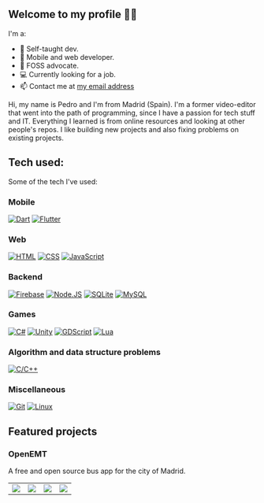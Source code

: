 ## Welcome to my profile 👋🏻
I'm a:
- 📖 Self-taught dev.
- 🌱 Mobile and web developer.
- 👾 FOSS advocate.
- 💻 Currently looking for a job.
- 📫 Contact me at [my email address](mailto:pedro_eisman@hotmail.com)

Hi, my name is Pedro and I'm from Madrid (Spain).
I'm a former video-editor that went into the path of programming, since I have a passion for tech stuff and IT. Everything I learned is from online resources and looking at other people's repos.
I like building new projects and also fixing problems on existing projects.

## Tech used:
Some of the tech I've used:

### Mobile
[![Dart](https://img.shields.io/badge/Dart-0083ff?style=for-the-badge&logo=dart&logoColor=white&labelColor=101010)](#)
[![Flutter](https://img.shields.io/badge/Flutter-00b2ff?style=for-the-badge&logo=flutter&logoColor=white&labelColor=101010)](#)

### Web
[![HTML](https://img.shields.io/badge/HTML-e48144?style=for-the-badge&logo=html5&logoColor=white&labelColor=101010)](#)
[![CSS](https://img.shields.io/badge/CSS-016ebc?style=for-the-badge&logo=css3&logoColor=white&labelColor=101010)](#)
[![JavaScript](https://img.shields.io/badge/JavaScript-FFCA28?style=for-the-badge&logo=javascript&logoColor=white&labelColor=101010)](#)

### Backend
[![Firebase](https://img.shields.io/badge/Firebase-ffb200?style=for-the-badge&logo=firebase&logoColor=white&labelColor=101010)](#)
[![Node.JS](https://img.shields.io/badge/Node.JS-339933?style=for-the-badge&logo=node.js&logoColor=white&labelColor=101010)](#)
[![SQLite](https://img.shields.io/badge/SQLite-4479A1?style=for-the-badge&logo=sqlite&logoColor=white&labelColor=101010)](#)
[![MySQL](https://img.shields.io/badge/MySQL-4479A1?style=for-the-badge&logo=mysql&logoColor=white&labelColor=101010)](#)

### Games
[![C#](https://img.shields.io/badge/C%23-5d01c6?style=for-the-badge&logo=csharp&logoColor=white&labelColor=101010)](#)
[![Unity](https://img.shields.io/badge/Unity-161616?style=for-the-badge&logo=unity&logoColor=white&labelColor=101010)](#)
[![GDScript](https://img.shields.io/badge/GDScript-016ebc?style=for-the-badge&logo=godotengine&logoColor=white&labelColor=101010)](#)
[![Lua](https://img.shields.io/badge/Lua-016ebc?style=for-the-badge&logo=lua&logoColor=white&labelColor=101010)](#)

### Algorithm and data structure problems
[![C/C++](https://img.shields.io/badge/C/C++-016ebc?style=for-the-badge&logo=cplusplus&logoColor=white&labelColor=101010)](#)

### Miscellaneous
[![Git](https://img.shields.io/badge/Git-ea6010?style=for-the-badge&logo=git&logoColor=white&labelColor=101010)](#)
[![Linux](https://img.shields.io/badge/Linux-eacd10?style=for-the-badge&logo=linux&logoColor=white&labelColor=101010)](#)

## Featured projects
### OpenEMT
A free and open source bus app for the city of Madrid.
<table>
  <tr>
    <td>
      <img src="https://user-images.githubusercontent.com/33253306/140313534-197e4a1b-992b-4974-b6ad-2b81173b24ef.png">
    </td>
    <td>
      <img src="https://user-images.githubusercontent.com/33253306/140313542-c27857b7-3871-4436-beb2-29e38cbfb7c3.png">
    </td>
    <td>
      <img src="https://user-images.githubusercontent.com/33253306/140313561-1c35f142-1988-4c18-9962-0efe1903bdf0.png">
    </td>
    <td>
      <img src="https://user-images.githubusercontent.com/33253306/140313569-41d4e0cd-bda4-4700-8fdb-3847c176c650.png">
    </td>
 </tr> 
</table>
